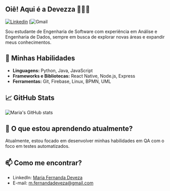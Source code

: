## Oiê! Aqui é a Devezza 🙋🏻‍♀️

<!-- Badges para destacar suas redes sociais -->
[![Linkedin](https://img.shields.io/badge/-Maria%20Fernanda%20Deveza-blue?style=flat-square&logo=Linkedin&logoColor=white&link=https://www.linkedin.com/in/devezza)](https://www.linkedin.com/in/seuusuario)
[![Gmail](https://img.shields.io/badge/-m.fernandadeveza@gmail.com-c14438?style=flat-square&logo=Gmail&logoColor=white&link=mailto:m.fernandadeveza@gmail.commailto:m.fernandadeveza@gmail.com)

<!-- Pequena introdução sobre você -->
Sou estudante de Engenharia de Software com experiência em Análise e Engenharia de Dados, sempre em busca de explorar novas áreas e expandir meus conhecimentos.

## 🚀 Minhas Habilidades
- **Linguagens:** Python, Java, JavaScript
- **Frameworks e Bibliotecas:** React Native, Node.js, Express
- **Ferramentas:** Git, Firebase, Linux, BPMN, UML 

## 📈 GitHub Stats
![Maria's GitHub stats](https://github-readme-stats.vercel.app/api?username=devezza&show_icons=true&theme=radical)


## 🌱 O que estou aprendendo atualmente?
Atualmente, estou focado em desenvolver minhas habilidades em QA com o foco em testes automatizados.

## 📫 Como me encontrar?
- LinkedIn: [Maria Fernanda Deveza](https://www.linkedin.com/in/fernandadeveza/)
- E-mail: [m.fernandadeveza@gmail.com](mailto:m.fernandadeveza@gmail.com)

